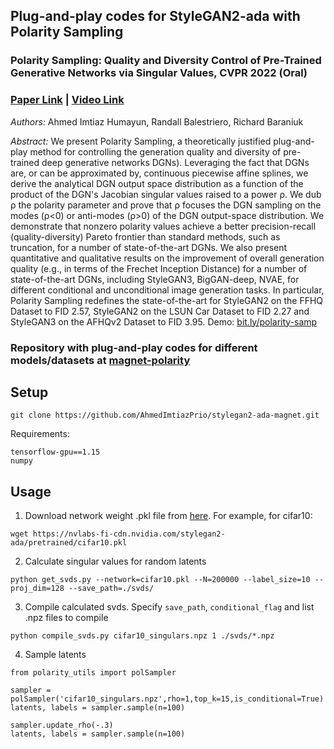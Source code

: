 ## Plug-and-play codes for StyleGAN2-ada with Polarity Sampling
### Polarity Sampling: Quality and Diversity Control of Pre-Trained Generative Networks via Singular Values, CVPR 2022 (Oral)
### [Paper Link](https://arxiv.org/abs/2203.01993) | [Video Link](https://www.youtube.com/watch?v=zRKyx_dF89M)

*Authors:* Ahmed Imtiaz Humayun, Randall Balestriero, Richard Baraniuk

*Abstract:* We present Polarity Sampling, a theoretically justified plug-and-play method for controlling the generation quality and diversity of pre-trained deep generative networks DGNs). Leveraging the fact that DGNs are, or can be approximated by, continuous piecewise affine splines, we derive the analytical DGN output space distribution as a function of the product of the DGN's Jacobian singular values raised to a power ρ. We dub ρ the polarity parameter and prove that ρ focuses the DGN sampling on the modes (ρ<0) or anti-modes (ρ>0) of the DGN output-space distribution. We demonstrate that nonzero polarity values achieve a better precision-recall (quality-diversity) Pareto frontier than standard methods, such as truncation, for a number of state-of-the-art DGNs. We also present quantitative and qualitative results on the improvement of overall generation quality (e.g., in terms of the Frechet Inception Distance) for a number of state-of-the-art DGNs, including StyleGAN3, BigGAN-deep, NVAE, for different conditional and unconditional image generation tasks. In particular, Polarity Sampling redefines the state-of-the-art for StyleGAN2 on the FFHQ Dataset to FID 2.57, StyleGAN2 on the LSUN Car Dataset to FID 2.27 and StyleGAN3 on the AFHQv2 Dataset to FID 3.95. Demo: [bit.ly/polarity-samp](http://bit.ly/polarity-samp)

### Repository with plug-and-play codes for different models/datasets at [magnet-polarity](https://github.com/AhmedImtiazPrio/magnet-polarity) 

## Setup

```
git clone https://github.com/AhmedImtiazPrio/stylegan2-ada-magnet.git
```


Requirements:
```
tensorflow-gpu==1.15
numpy
```

## Usage
1. Download network weight .pkl file from [here](https://nvlabs-fi-cdn.nvidia.com/stylegan2-ada/pretrained/). For example, for cifar10:
```
wget https://nvlabs-fi-cdn.nvidia.com/stylegan2-ada/pretrained/cifar10.pkl
```

2. Calculate singular values for random latents

```
python get_svds.py --network=cifar10.pkl --N=200000 --label_size=10 --proj_dim=128 --save_path=./svds/
```

3. Compile calculated svds. Specify `save_path`, `conditional_flag` and list .npz files to compile 
```
python compile_svds.py cifar10_singulars.npz 1 ./svds/*.npz
```

4. Sample latents
```
from polarity_utils import polSampler

sampler = polSampler('cifar10_singulars.npz',rho=1,top_k=15,is_conditional=True)
latents, labels = sampler.sample(n=100)

sampler.update_rho(-.3)
latents, labels = sampler.sample(n=100)
```
